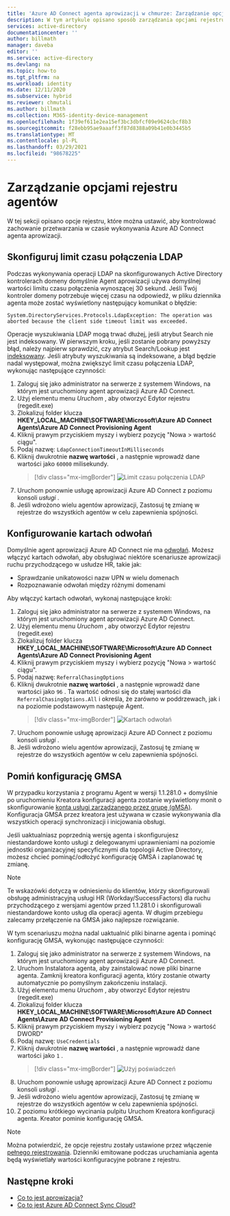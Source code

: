 ```yaml
---
title: 'Azure AD Connect agenta aprowizacji w chmurze: Zarządzanie opcjami rejestru | Microsoft Docs'
description: W tym artykule opisano sposób zarządzania opcjami rejestru w Azure AD Connect agenta aprowizacji w chmurze.
services: active-directory
documentationcenter: ''
author: billmath
manager: daveba
editor: ''
ms.service: active-directory
ms.devlang: na
ms.topic: how-to
ms.tgt_pltfrm: na
ms.workload: identity
ms.date: 12/11/2020
ms.subservice: hybrid
ms.reviewer: chmutali
ms.author: billmath
ms.collection: M365-identity-device-management
ms.openlocfilehash: 1f39ef611e2ea15ef3bc3dbfcf09e9624cbcf8b3
ms.sourcegitcommit: f28ebb95ae9aaaff3f87d8388a09b41e0b3445b5
ms.translationtype: MT
ms.contentlocale: pl-PL
ms.lasthandoff: 03/29/2021
ms.locfileid: "98678225"
---
```

# <a name="manage-agent-registry-options"></a>Zarządzanie opcjami rejestru agentów

W tej sekcji opisano opcje rejestru, które można ustawić, aby kontrolować zachowanie przetwarzania w czasie wykonywania Azure AD Connect agenta aprowizacji. 

## <a name="configure-ldap-connection-timeout"></a>Skonfiguruj limit czasu połączenia LDAP
Podczas wykonywania operacji LDAP na skonfigurowanych Active Directory kontrolerach domeny domyślnie Agent aprowizacji używa domyślnej wartości limitu czasu połączenia wynoszącej 30 sekund. Jeśli Twój kontroler domeny potrzebuje więcej czasu na odpowiedź, w pliku dziennika agenta może zostać wyświetlony następujący komunikat o błędzie: 

`
System.DirectoryServices.Protocols.LdapException: The operation was aborted because the client side timeout limit was exceeded.
`

Operacje wyszukiwania LDAP mogą trwać dłużej, jeśli atrybut Search nie jest indeksowany. W pierwszym kroku, jeśli zostanie pobrany powyższy błąd, należy najpierw sprawdzić, czy atrybut Search/Lookup jest [indeksowany](/windows/win32/ad/indexed-attributes). Jeśli atrybuty wyszukiwania są indeksowane, a błąd będzie nadal występował, można zwiększyć limit czasu połączenia LDAP, wykonując następujące czynności: 

1. Zaloguj się jako administrator na serwerze z systemem Windows, na którym jest uruchomiony agent aprowizacji Azure AD Connect.
1. Użyj elementu menu *Uruchom* , aby otworzyć Edytor rejestru (regedit.exe) 
1. Zlokalizuj folder klucza **HKEY_LOCAL_MACHINE\SOFTWARE\Microsoft\Azure AD Connect Agents\Azure AD Connect Provisioning Agent**
1. Kliknij prawym przyciskiem myszy i wybierz pozycję "Nowa > wartość ciągu".
1. Podaj nazwę: `LdapConnectionTimeoutInMilliseconds`
1. Kliknij dwukrotnie **nazwę wartości** , a następnie wprowadź dane wartości jako `60000` milisekundy.
    > [!div class="mx-imgBorder"]
    > ![Limit czasu połączenia LDAP](media/how-to-manage-registry-options/ldap-connection-timeout.png)
1. Uruchom ponownie usługę aprowizacji Azure AD Connect z poziomu konsoli *usługi* .
1. Jeśli wdrożono wielu agentów aprowizacji, Zastosuj tę zmianę w rejestrze do wszystkich agentów w celu zapewnienia spójności. 

## <a name="configure-referral-chasing"></a>Konfigurowanie kartach odwołań
Domyślnie agent aprowizacji Azure AD Connect nie ma [odwołań](/windows/win32/ad/referrals). Możesz włączyć kartach odwołań, aby obsługiwać niektóre scenariusze aprowizacji ruchu przychodzącego w usłudze HR, takie jak: 
* Sprawdzanie unikatowości nazw UPN w wielu domenach
* Rozpoznawanie odwołań między różnymi domenami

Aby włączyć kartach odwołań, wykonaj następujące kroki:

1. Zaloguj się jako administrator na serwerze z systemem Windows, na którym jest uruchomiony agent aprowizacji Azure AD Connect.
1. Użyj elementu menu *Uruchom* , aby otworzyć Edytor rejestru (regedit.exe) 
1. Zlokalizuj folder klucza **HKEY_LOCAL_MACHINE\SOFTWARE\Microsoft\Azure AD Connect Agents\Azure AD Connect Provisioning Agent**
1. Kliknij prawym przyciskiem myszy i wybierz pozycję "Nowa > wartość ciągu".
1. Podaj nazwę: `ReferralChasingOptions`
1. Kliknij dwukrotnie **nazwę wartości** , a następnie wprowadź dane wartości jako `96` . Ta wartość odnosi się do stałej wartości dla `ReferralChasingOptions.All` i określa, że zarówno w poddrzewach, jak i na poziomie podstawowym następuje Agent. 
    > [!div class="mx-imgBorder"]
    > ![Kartach odwołań](media/how-to-manage-registry-options/referral-chasing.png)
1. Uruchom ponownie usługę aprowizacji Azure AD Connect z poziomu konsoli *usługi* .
1. Jeśli wdrożono wielu agentów aprowizacji, Zastosuj tę zmianę w rejestrze do wszystkich agentów w celu zapewnienia spójności.

## <a name="skip-gmsa-configuration"></a>Pomiń konfigurację GMSA
W przypadku korzystania z programu Agent w wersji 1.1.281.0 + domyślnie po uruchomieniu Kreatora konfiguracji agenta zostanie wyświetlony monit o skonfigurowanie [konta usługi zarządzanego przez grupę (gMSA)](/windows-server/security/group-managed-service-accounts/group-managed-service-accounts-overview). Konfiguracja GMSA przez kreatora jest używana w czasie wykonywania dla wszystkich operacji synchronizacji i inicjowania obsługi. 

Jeśli uaktualniasz poprzednią wersję agenta i skonfigurujesz niestandardowe konto usługi z delegowanymi uprawnieniami na poziomie jednostki organizacyjnej specyficznymi dla topologii Active Directory, możesz chcieć pominąć/odłożyć konfigurację GMSA i zaplanować tę zmianę. 

> [!NOTE]
> Te wskazówki dotyczą w odniesieniu do klientów, którzy skonfigurowali obsługę administracyjną usługi HR (Workday/SuccessFactors) dla ruchu przychodzącego z wersjami agentów przed 1.1.281.0 i skonfigurowali niestandardowe konto usług dla operacji agenta. W długim przebiegu zalecamy przełączenie na GMSA jako najlepsze rozwiązanie.  

W tym scenariuszu można nadal uaktualnić pliki binarne agenta i pominąć konfigurację GMSA, wykonując następujące czynności: 

1. Zaloguj się jako administrator na serwerze z systemem Windows, na którym jest uruchomiony agent aprowizacji Azure AD Connect.
1. Uruchom Instalatora agenta, aby zainstalować nowe pliki binarne agenta. Zamknij kreatora konfiguracji agenta, który zostanie otwarty automatycznie po pomyślnym zakończeniu instalacji. 
1. Użyj elementu menu *Uruchom* , aby otworzyć Edytor rejestru (regedit.exe) 
1. Zlokalizuj folder klucza **HKEY_LOCAL_MACHINE\SOFTWARE\Microsoft\Azure AD Connect Agents\Azure AD Connect Provisioning Agent**
1. Kliknij prawym przyciskiem myszy i wybierz pozycję "Nowa > wartość DWORD"
1. Podaj nazwę: `UseCredentials`
1. Kliknij dwukrotnie **nazwę wartości** , a następnie wprowadź dane wartości jako `1` .  
    > [!div class="mx-imgBorder"]
    > ![Użyj poświadczeń](media/how-to-manage-registry-options/use-credentials.png)
1. Uruchom ponownie usługę aprowizacji Azure AD Connect z poziomu konsoli *usługi* .
1. Jeśli wdrożono wielu agentów aprowizacji, Zastosuj tę zmianę w rejestrze do wszystkich agentów w celu zapewnienia spójności.
1. Z poziomu krótkiego wycinania pulpitu Uruchom Kreatora konfiguracji agenta. Kreator pominie konfigurację GMSA. 


> [!NOTE]
> Można potwierdzić, że opcje rejestru zostały ustawione przez włączenie [pełnego rejestrowania](how-to-troubleshoot.md#log-files). Dzienniki emitowane podczas uruchamiania agenta będą wyświetlały wartości konfiguracyjne pobrane z rejestru. 

## <a name="next-steps"></a>Następne kroki 

- [Co to jest aprowizacja?](what-is-provisioning.md)
- [Co to jest Azure AD Connect Sync Cloud?](what-is-cloud-sync.md)

